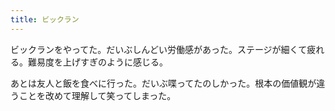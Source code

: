 ```yaml
---
title: ビックラン
---
```


ビックランをやってた。だいぶしんどい労働感があった。ステージが細くて疲れる。難易度を上げすぎのように感じる。

あとは友人と飯を食べに行った。だいぶ喋ってたのしかった。根本の価値観が違うことを改めて理解して笑ってしまった。